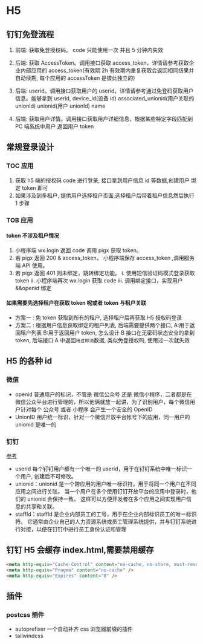 # H5

## 钉钉免登流程

1. 前端: 获取免登授权码。 code 只能使用一次 并且 5 分钟内失效

2. 后端: 获取 AccessToken。调用接口获取 access_token，详情请参考获取企业内部应用的 access_token(有效期 2h 有效期内重复获取会返回相同结果并自动续期, 每个应用的 accessToken 是彼此独立的)

3. 后端: userid。调用接口获取用户的 userid，详情请参考通过免登码获取用户信息。能够拿到 userid, device_id(设备 id) associated_unionid(用户关联的 unionId) unionid(用户 unionId) name

4. 后端: 获取用户详情。调用接口获取用户详细信息，根据某些特定字段匹配到 PC 端系统中用户 返回用户 token

## 常规登录设计

### TOC 应用

1. 获取 h5 端的授权码 code 进行登录, 接口拿到用户信息 id 等数据,创建用户 绑定 token 即可
2. 如果涉及到多租户, 提供用户选择租户页面,选择租户后带着租户信息然后执行 1 步骤

### TOB 应用

#### token 不涉及租户情况

1. 小程序端 wx.login 返回 code 调用 pigx 获取 token。
2. 若 pigx 返回 200 & access_token， 小程序端保存 access_token ,调用服务端 API 使用。
3. 若 pigx 返回 401 则未绑定，跳转绑定功能。
   ⅰ. 使用短信验证码模式登录获取 token
   ⅱ. 小程序端再次 wx.login 获取 code
   ⅲ. 调用绑定接口，实现用户&&openid 绑定

#### 如果需要先选择租户在获取 token 呢或者 token 与租户关联

- 方案一 : 免 token 获取到所有的租户, 选择租户后再获取 H5 授权码登录
- 方案二 : 根据用户信息获取绑定的租户列表, 后端需要提供两个接口, A:用于返回租户列表 B:用于返回用户 token, 怎么设计 B 接口在无密码状态安全的拿到 token, 后端接口 A 中返回`用过即消`数据, 类似免登授权码, 使用过一次就失效

## H5 的各种 id

### 微信

- openid 普通用户的标识，不管是 微信公众号 还是 微信小程序，二者都是在微信公众平台进行管理的，所以他俩就放一起讲，为了识别用户，每个微信用户针对每个 公众号 或者 小程序 会产生一个安全的 OpenID
- UnionID 用户统一标识，针对一个微信开放平台帐号下的应用，同一用户的 unionid 是唯一的

### 钉钉

<a href="https://open.dingtalk.com/document/orgapp/basic-concepts">参考</a>

- userid 每个钉钉用户都有一个唯一的 userid，用于在钉钉系统中唯一标识一个用户, 创建后不可修改。
- unionid：unionid 是一个跨应用的用户唯一标识符，用于将同一个用户在不同应用之间进行关联。 当一个用户在多个使用钉钉开放平台的应用中登录时，他们的 unionid 会保持一致。 这样可以方便开发者在多个应用之间实现用户信息的共享和关联。
- staffId：staffId 是企业内部员工的工号，用于在企业内部标识员工的唯一标识符。 它通常由企业自己的人力资源系统或员工管理系统提供，并与钉钉系统进行对接，以便在钉钉中进行员工身份认证和管理

## 钉钉 H5 会缓存 index.html,需要禁用缓存

```html
<meta http-equiv="Cache-Control" content="no-cache, no-store, must-revalidate" />
<meta http-equiv="Pragma" content="no-cache" />
<meta http-equiv="Expires" content="0" />
```

## 插件

### postcss 插件

- autoprefixer 一个自动补齐 css 浏览器前缀的插件
- tailwindcss
